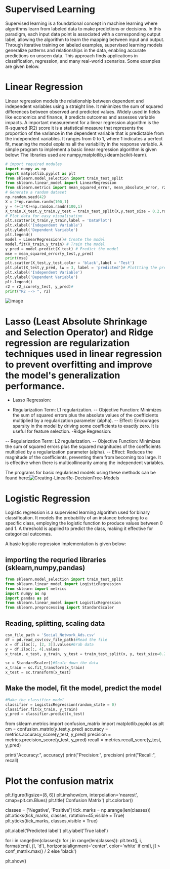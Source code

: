 # Supervised Learning
Supervised learning is a foundational concept in machine learning where algorithms learn from labeled data to make predictions or decisions. In this paradigm, each input data point is associated with a corresponding output label, allowing the algorithm to learn the mapping between input and output. Through iterative training on labeled examples, supervised learning models generalize patterns and relationships in the data, enabling accurate predictions on unseen data. This approach finds applications in classification, regression, and many real-world scenarios. Some examples are given below.
# Linear Regression

Linear regression models the relationship between dependent and independent variables using a straight line. It minimizes the sum of squared differences between observed and predicted values. Widely used in fields like economics and finance, it predicts outcomes and assesses variable impacts.
A important measurement for a linear regression algorithm is the R-squared (R2) score it is a statistical measure that represents the proportion of the variance in the dependent variable that is predictable from the independent variables. It ranges from 0 to 1, where 1 indicates a perfect fit, meaning the model explains all the variability in the response variable. 
A simple program to implement a basic linear regression algorithm is given below:
The libraries used are numpy,matplotlib,sklearn(scikit-learn).
```python
# import required modules
import numpy as np
import matplotlib.pyplot as plt
from sklearn.model_selection import train_test_split
from sklearn.linear_model import LinearRegression
from sklearn.metrics import mean_squared_error, mean_absolute_error, r2_score
# Generate a random dataset
np.random.seed(42)
X = 2*np.random.randn(100,1)
y = 4+(3*X)+np.random.randn(100,1)
X_train,X_test,y_train,y_test = train_test_split(X,y,test_size = 0.2,random_state = 42)
# Plot data for easy visualisation
plt.scatter(X_train,y_train,label = 'DataPlot')
plt.xlabel('Independent Variable')
plt.ylabel('Dependent Variable')
plt.legend()
model = LinearRegression()# Create the model
model.fit(X_train,y_train) # Train the model
y_pred = model.predict(X_test) # Predict the model
mse = mean_squared_error(y_test,y_pred)
print(mse)
plt.scatter(X_test,y_test,color = 'black',label = 'Test')
plt.plot(X_test,y_pred, lw = 3, label = 'predicted')# Plottting the prediction for easy visualisation
plt.xlabel('Independent Variable')
plt.ylabel('Dependent Variable')
plt.legend()
r2 = r2_score(y_test, y_pred)#
print("R2 --> ", r2)
```
![image](https://github.com/VMOnGit/Python-for-Basic-ML/assets/114856002/8fe6c3bb-336a-46ce-af82-05514e0818e1)
# Lasso (Least Absolute Shrinkage and Selection Operator) and Ridge regression are regularization techniques used in linear regression to prevent overfitting and improve the model's generalization performance.

- Lasso Regression:

- Regularization Term: L1 regularization.
-- Objective Function: Minimizes the sum of squared errors plus the absolute values of the coefficients multiplied by a regularization parameter (alpha).
-- Effect: Encourages sparsity in the model by driving some coefficients to exactly zero. It is useful for feature selection.
-Ridge Regression:

-- Regularization Term: L2 regularization.
-- Objective Function: Minimizes the sum of squared errors plus the squared magnitudes of the coefficients multiplied by a regularization parameter (alpha).
-- Effect: Reduces the magnitude of the coefficients, preventing them from becoming too large. It is effective when there is multicollinearity among the independent variables.

The programs for basic regularised models using these methods can be found here:![Creating-LinearRe-DecisionTree-Models](https://github.com/VMOnGit/Python-for-Basic-ML/tree/main/Creating-LinearRe-DecisionTree-Models)

# Logistic Regression

Logistic regression is a supervised learning algorithm used for binary classification. It models the probability of an instance belonging to a specific class, employing the logistic function to produce values between 0 and 1. A threshold is applied to predict the class, making it effective for categorical outcomes.

A basic logistic regression implementation is given below:
## importing the requried libraries (sklearn,numpy,pandas)
```python
from sklearn.model_selection import train_test_split
from sklearn.linear_model import LogisticRegression
from sklearn import metrics
import numpy as np
import pandas as pd
from sklearn.linear_model import LogisticRegression
from sklearn.preprocessing import StandardScaler
```
## Reading, splitting, scaling data
```python
csv_file_path = 'Social_Network_Ads.csv'
df = pd.read_csv(csv_file_path)#Read the file
x = df.iloc[:, [2, 3]].values#Grab data
y = df.iloc[:, 4].values
x_train, x_test, y_train, y_test = train_test_split(x, y, test_size=0.2, random_state=0)#Split train and test

sc = StandardScaler()#Scale down the data
x_train = sc.fit_transform(x_train)
x_test = sc.transform(x_test)
```
## Make the model, fit the model, predict the model
```python
#Make the classifier model
classifier = LogisticRegression(random_state = 0)
classifier.fit(x_train, y_train)
y_pred = classifier.predict(x_test)
```
from sklearn.metrics import confusion_matrix
import matplotlib.pyplot as plt
cm = confusion_matrix(y_test,y_pred)
accuracy = metrics.accuracy_score(y_test, y_pred)
precision = metrics.precision_score(y_test, y_pred)
recall = metrics.recall_score(y_test, y_pred)

print("Accuracy:", accuracy)
print("Precision:", precision)
print("Recall:", recall)


# Plot the confusion matrix
plt.figure(figsize=(8, 6))
plt.imshow(cm, interpolation='nearest', cmap=plt.cm.Blues)
plt.title('Confusion Matrix')
plt.colorbar()

classes = ['Negative', 'Positive']
tick_marks = np.arange(len(classes))
plt.xticks(tick_marks, classes, rotation=45,visible = True)
plt.yticks(tick_marks, classes,visible = True)

plt.xlabel('Predicted label')
plt.ylabel('True label')

for i in range(len(classes)):
    for j in range(len(classes)):
        plt.text(j, i, format(cm[i, j], 'd'), horizontalalignment='center', color='white' if cm[i, j] > conf_matrix.max() / 2 else 'black')

plt.show()
